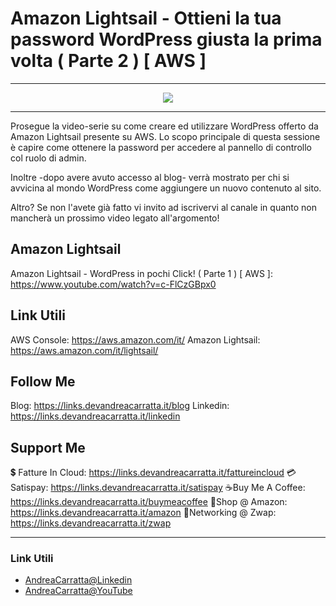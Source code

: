 # Amazon Lightsail - Ottieni la tua password WordPress giusta la prima volta ( Parte 2 ) [ AWS ]
 
<hr />
 
<div align="center">

<a href="https://www.youtube.com/v/rvlN76UDpSM?version=3" target="_blank" alt="Amazon Lightsail - Ottieni la tua password WordPress giusta la prima volta ( Parte 2 ) [ AWS ]">

<img src="https://img.youtube.com/vi/rvlN76UDpSM/0.jpg" />

</a>

</div>
 
<hr />
 
Prosegue la video-serie su come creare ed utilizzare WordPress offerto da Amazon Lightsail presente su AWS. Lo scopo principale di questa sessione è capire come ottenere la password per accedere al pannello di controllo col ruolo di admin.

Inoltre -dopo avere avuto accesso al blog- verrà mostrato per chi si avvicina al mondo WordPress come aggiungere un nuovo contenuto al sito.

Altro? Se non l'avete già fatto vi invito ad iscrivervi al canale in quanto non mancherà un prossimo video legato all'argomento!

## Amazon Lightsail

Amazon Lightsail - WordPress in pochi Click! ( Parte 1 ) [ AWS ]: https://www.youtube.com/watch?v=c-FlCzGBpx0


## Link Utili
AWS Console: https://aws.amazon.com/it/
Amazon Lightsail: https://aws.amazon.com/it/lightsail/

## Follow Me

Blog: https://links.devandreacarratta.it/blog 
Linkedin: https://links.devandreacarratta.it/linkedin


## Support Me

💲 Fatture In Cloud: https://links.devandreacarratta.it/fattureincloud
💳Satispay: https://links.devandreacarratta.it/satispay
☕Buy Me A Coffee: https://links.devandreacarratta.it/buymeacoffee
🛒Shop @ Amazon: https://links.devandreacarratta.it/amazon
🤝Networking @ Zwap: https://links.devandreacarratta.it/zwap
 
<hr />
 
### Link Utili
- [AndreaCarratta@Linkedin](https://links.devandreacarratta.it/linkedin)
- [AndreaCarratta@YouTube](https://links.devandreacarratta.it/youtube)


